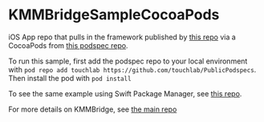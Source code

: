 # KMMBridgeSampleCocoaPods
iOS App repo that pulls in the framework published by [this repo](https://github.com/touchlab/KMMBridgeSampleKotlin) via a CocoaPods from [this podspec repo](https://github.com/touchlab/PublicPodspecs). 

To run this sample, first add the podspec repo to your local environment with `pod repo add touchlab https://github.com/touchlab/PublicPodspecs`. Then install the pod with `pod install` 

To see the same example using Swift Package Manager, see [this repo](https://github.com/touchlab/KMMBridgeSampleSpm).

For more details on KMMBridge, see [the main repo](https://github.com/touchlab/KMMBridge)
